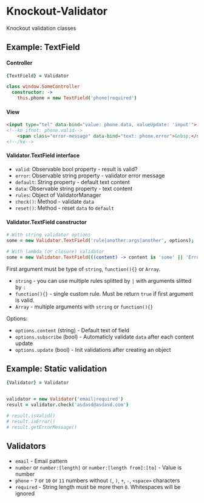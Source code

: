# Knockout-Validator
Knockout validation classes

## Example: TextField ##

#### Controller ####

```coffee
{TextField} = Validator

class window.SomeController
  constructor: ->
    this.phone = new TextField('phone|required')
```

#### View ####

```html
<input type="tel" data-bind="value: phone.data, valueUpdate: 'input'">
<!--ko ifnot: phone.valid-->
    <span class="error-message" data-bind="text: phone.error">&nbsp;</span>
<!--/ko-->
```

#### Validator.TextField interface ####

- `valid`: Observable bool property - result is valid?
- `error`: Observable string property - validator error message
- `default`: String property - default text content
- `data`: Observable string property - text content
- `rules`: Object of ValidatorManager
- `check()`: Method - validate `data`
- `reset()`: Method - reset `data` to `default`

#### Validator.TextField constructor ####

```coffee
# With string validator options
some = new Validator.TextField('rule|another:args|another', options);

# With lambda (or closure) validator
some = new Validator.TextField(((content) -> content is 'some' || 'Error message'), options);
```

First argument must be type of `string`, `function(){}` or `Array`.
- `string` - you can use multiple rules splitted by `|` with arguments slitted by `:`
- `function(){}` - single custom rule. Must be return `true` if first argument is valid.
- `Array` - multiple arguments with `string` or `function(){}`

Options:
- `options.content` (string) - Default text of field
- `options.subscribe` (bool) - Automaticly validate `data` after each content update
- `options.update` (bool) - Init validations after creating an object

## Example: Static validation  ##

```coffee
{Validator} = Validator


validator = new Validator('email|required')
result = validator.check('asdasd@asdasd.com')

# result.isValid()
# result.isError()
# result.getErrorMessage()
```

## Validators ##

- `email` - Email pattern
- `number` or `number:[length]` or `number:[length from]:[to]` - Value is number
- `phone` - `7` or `10` or `11` numbers without `(`, `)`, `+`, `-`, `<space>` characters
- `required` - String length must be more then `0`. Whitespaces will be ignored


